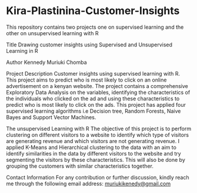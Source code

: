 # Kira-Plastinina-Customer-Insights

This repository contains two projects one on supervised learning and the other on unsupervised learning with R

Title
Drawing customer insights using Supervised and Unsupervised Learning in R

Author
Kennedy Muriuki Chomba

Project Description
Customer insights using supervised learning with R. This project aims to predict who is most likely to click on an online advertisement on a kenyan website. The project contains a comprehensive Exploratory Data Analysis on the variables, identifying the characteristics of the individuals who clicked on the ad and using these characteristics to predict who is most likely to click on the ads. This project has applied four supervised learning algorithms i.e Decision tree, Random Forests, Naive Bayes and Support Vector Machines.


The unsupervised Learning with R The objective of this project is to perform clustering on different visitors to a website to identify which type of visitors are generating revenue and which visitors are not generating revenue. I applied K-Means and Hierarchical clustering to the data with an aim to identify similarities in the data by different visitors to the website and try segmenting the visitors by these characteristics. This will also be done by grouping the customers with similar characteristics together.


Contact Information
For any contribution or further discussion, kindly reach me through the following email address: muriukikenedy@gmail.com
